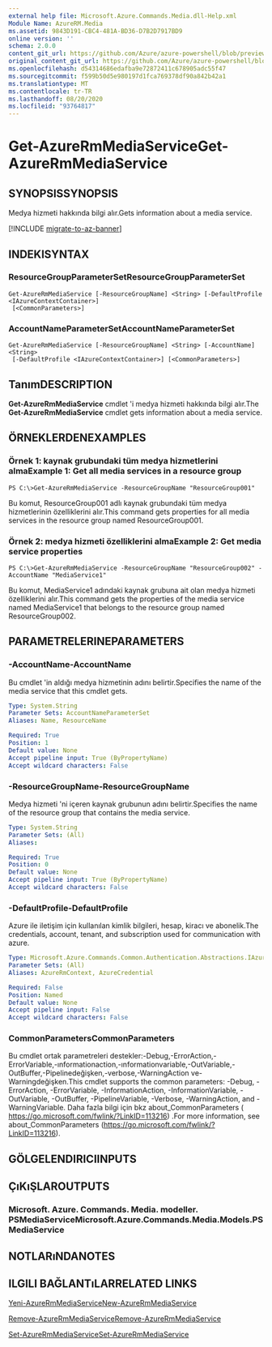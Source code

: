 ```yaml
---
external help file: Microsoft.Azure.Commands.Media.dll-Help.xml
Module Name: AzureRM.Media
ms.assetid: 9843D191-CBC4-481A-BD36-D7B2D7917BD9
online version: ''
schema: 2.0.0
content_git_url: https://github.com/Azure/azure-powershell/blob/preview/src/ResourceManager/Media/Commands.Media/help/Get-AzureRmMediaService.md
original_content_git_url: https://github.com/Azure/azure-powershell/blob/preview/src/ResourceManager/Media/Commands.Media/help/Get-AzureRmMediaService.md
ms.openlocfilehash: d54314686edafba9e72872411c678905adc55f47
ms.sourcegitcommit: f599b50d5e980197d1fca769378df90a842b42a1
ms.translationtype: MT
ms.contentlocale: tr-TR
ms.lasthandoff: 08/20/2020
ms.locfileid: "93764817"
---
```

# <span data-ttu-id="5916b-101">Get-AzureRmMediaService</span><span class="sxs-lookup"><span data-stu-id="5916b-101">Get-AzureRmMediaService</span></span>

## <span data-ttu-id="5916b-102">SYNOPSIS</span><span class="sxs-lookup"><span data-stu-id="5916b-102">SYNOPSIS</span></span>
<span data-ttu-id="5916b-103">Medya hizmeti hakkında bilgi alır.</span><span class="sxs-lookup"><span data-stu-id="5916b-103">Gets information about a media service.</span></span>

[!INCLUDE [migrate-to-az-banner](../../includes/migrate-to-az-banner.md)]

## <span data-ttu-id="5916b-104">INDEKI</span><span class="sxs-lookup"><span data-stu-id="5916b-104">SYNTAX</span></span>

### <span data-ttu-id="5916b-105">ResourceGroupParameterSet</span><span class="sxs-lookup"><span data-stu-id="5916b-105">ResourceGroupParameterSet</span></span>
```
Get-AzureRmMediaService [-ResourceGroupName] <String> [-DefaultProfile <IAzureContextContainer>]
 [<CommonParameters>]
```

### <span data-ttu-id="5916b-106">AccountNameParameterSet</span><span class="sxs-lookup"><span data-stu-id="5916b-106">AccountNameParameterSet</span></span>
```
Get-AzureRmMediaService [-ResourceGroupName] <String> [-AccountName] <String>
 [-DefaultProfile <IAzureContextContainer>] [<CommonParameters>]
```

## <span data-ttu-id="5916b-107">Tanım</span><span class="sxs-lookup"><span data-stu-id="5916b-107">DESCRIPTION</span></span>
<span data-ttu-id="5916b-108">**Get-AzureRmMediaService** cmdlet 'i medya hizmeti hakkında bilgi alır.</span><span class="sxs-lookup"><span data-stu-id="5916b-108">The **Get-AzureRmMediaService** cmdlet gets information about a media service.</span></span>

## <span data-ttu-id="5916b-109">ÖRNEKLERDEN</span><span class="sxs-lookup"><span data-stu-id="5916b-109">EXAMPLES</span></span>

### <span data-ttu-id="5916b-110">Örnek 1: kaynak grubundaki tüm medya hizmetlerini alma</span><span class="sxs-lookup"><span data-stu-id="5916b-110">Example 1: Get all media services in a resource group</span></span>
```
PS C:\>Get-AzureRmMediaService -ResourceGroupName "ResourceGroup001"
```

<span data-ttu-id="5916b-111">Bu komut, ResourceGroup001 adlı kaynak grubundaki tüm medya hizmetlerinin özelliklerini alır.</span><span class="sxs-lookup"><span data-stu-id="5916b-111">This command gets properties for all media services in the resource group named ResourceGroup001.</span></span>

### <span data-ttu-id="5916b-112">Örnek 2: medya hizmeti özelliklerini alma</span><span class="sxs-lookup"><span data-stu-id="5916b-112">Example 2: Get media service properties</span></span>
```
PS C:\>Get-AzureRmMediaService -ResourceGroupName "ResourceGroup002" -AccountName "MediaService1"
```

<span data-ttu-id="5916b-113">Bu komut, MediaService1 adındaki kaynak grubuna ait olan medya hizmeti özelliklerini alır.</span><span class="sxs-lookup"><span data-stu-id="5916b-113">This command gets the properties of the media service named MediaService1 that belongs to the resource group named ResourceGroup002.</span></span>

## <span data-ttu-id="5916b-114">PARAMETRELERINE</span><span class="sxs-lookup"><span data-stu-id="5916b-114">PARAMETERS</span></span>

### <span data-ttu-id="5916b-115">-AccountName</span><span class="sxs-lookup"><span data-stu-id="5916b-115">-AccountName</span></span>
<span data-ttu-id="5916b-116">Bu cmdlet 'in aldığı medya hizmetinin adını belirtir.</span><span class="sxs-lookup"><span data-stu-id="5916b-116">Specifies the name of the media service that this cmdlet gets.</span></span>

```yaml
Type: System.String
Parameter Sets: AccountNameParameterSet
Aliases: Name, ResourceName

Required: True
Position: 1
Default value: None
Accept pipeline input: True (ByPropertyName)
Accept wildcard characters: False
```

### <span data-ttu-id="5916b-117">-ResourceGroupName</span><span class="sxs-lookup"><span data-stu-id="5916b-117">-ResourceGroupName</span></span>
<span data-ttu-id="5916b-118">Medya hizmeti 'ni içeren kaynak grubunun adını belirtir.</span><span class="sxs-lookup"><span data-stu-id="5916b-118">Specifies the name of the resource group that contains the media service.</span></span>

```yaml
Type: System.String
Parameter Sets: (All)
Aliases: 

Required: True
Position: 0
Default value: None
Accept pipeline input: True (ByPropertyName)
Accept wildcard characters: False
```

### <span data-ttu-id="5916b-119">-DefaultProfile</span><span class="sxs-lookup"><span data-stu-id="5916b-119">-DefaultProfile</span></span>
<span data-ttu-id="5916b-120">Azure ile iletişim için kullanılan kimlik bilgileri, hesap, kiracı ve abonelik.</span><span class="sxs-lookup"><span data-stu-id="5916b-120">The credentials, account, tenant, and subscription used for communication with azure.</span></span>

```yaml
Type: Microsoft.Azure.Commands.Common.Authentication.Abstractions.IAzureContextContainer
Parameter Sets: (All)
Aliases: AzureRmContext, AzureCredential

Required: False
Position: Named
Default value: None
Accept pipeline input: False
Accept wildcard characters: False
```

### <span data-ttu-id="5916b-121">CommonParameters</span><span class="sxs-lookup"><span data-stu-id="5916b-121">CommonParameters</span></span>
<span data-ttu-id="5916b-122">Bu cmdlet ortak parametreleri destekler:-Debug,-ErrorAction,-ErrorVariable,-ınformationaction,-ınformationvariable,-OutVariable,-OutBuffer,-Pipelinedeğişken,-verbose,-WarningAction ve-Warningdeğişken.</span><span class="sxs-lookup"><span data-stu-id="5916b-122">This cmdlet supports the common parameters: -Debug, -ErrorAction, -ErrorVariable, -InformationAction, -InformationVariable, -OutVariable, -OutBuffer, -PipelineVariable, -Verbose, -WarningAction, and -WarningVariable.</span></span> <span data-ttu-id="5916b-123">Daha fazla bilgi için bkz about_CommonParameters ( https://go.microsoft.com/fwlink/?LinkID=113216) .</span><span class="sxs-lookup"><span data-stu-id="5916b-123">For more information, see about_CommonParameters (https://go.microsoft.com/fwlink/?LinkID=113216).</span></span>

## <span data-ttu-id="5916b-124">GÖLGELENDIRICI</span><span class="sxs-lookup"><span data-stu-id="5916b-124">INPUTS</span></span>

## <span data-ttu-id="5916b-125">ÇıKıŞLAR</span><span class="sxs-lookup"><span data-stu-id="5916b-125">OUTPUTS</span></span>

### <span data-ttu-id="5916b-126">Microsoft. Azure. Commands. Media. modeller. PSMediaService</span><span class="sxs-lookup"><span data-stu-id="5916b-126">Microsoft.Azure.Commands.Media.Models.PSMediaService</span></span>

## <span data-ttu-id="5916b-127">NOTLARıNDA</span><span class="sxs-lookup"><span data-stu-id="5916b-127">NOTES</span></span>

## <span data-ttu-id="5916b-128">ILGILI BAĞLANTıLAR</span><span class="sxs-lookup"><span data-stu-id="5916b-128">RELATED LINKS</span></span>

[<span data-ttu-id="5916b-129">Yeni-AzureRmMediaService</span><span class="sxs-lookup"><span data-stu-id="5916b-129">New-AzureRmMediaService</span></span>](./New-AzureRmMediaService.md)

[<span data-ttu-id="5916b-130">Remove-AzureRmMediaService</span><span class="sxs-lookup"><span data-stu-id="5916b-130">Remove-AzureRmMediaService</span></span>](./Remove-AzureRmMediaService.md)

[<span data-ttu-id="5916b-131">Set-AzureRmMediaService</span><span class="sxs-lookup"><span data-stu-id="5916b-131">Set-AzureRmMediaService</span></span>](./Set-AzureRmMediaService.md)


